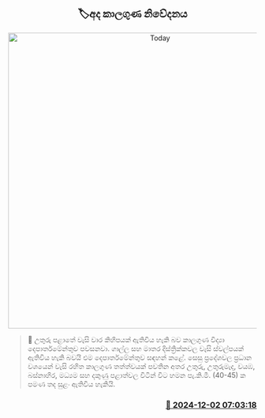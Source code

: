 <p align='center'><b><h2 align='center' title='Today's weather forecast'>🏷අද කාලගුණ නිවේදනය</h2></b></p>
<p align='center'><img src='https://helakuru.sgp1.cdn.digitaloceanspaces.com/esana/images/lib/weather-thumb-new-1[1].jpg' width='600' alt='Today's weather forecast'></p>

>📝 උතුරු පළාතේ වැසි වාර කිහිපයක් ඇතිවිය හැකි බව කාලගුණ විද්‍යා දෙපාර්තමේන්තුව පවසනවා.
ගාල්ල සහ මාතර දිස්ත්‍රික්කවල වැසි ස්වල්පයක් ඇතිවිය හැකි බවයි එම දෙපාර්තමේන්තුව සඳහන් කළේ.
සෙසු ප්‍රදේශවල ප්‍රධාන වශයෙන් වැසි රහිත කාලගුණ තත්ත්වයක් පවතින අතර උතුරු, උතුරුමැද, වයඹ, බස්නාහිර, මධ්‍යම සහ දකුණු පළාත්වල විටින් විට හමන පැ.කි.මී. (40-45) ක පමණ තද සුළං ඇතිවිය හැකියි.


<h3 align='right'><a href='https://www.helakuru.lk/esana/p/105586/'>📅 2024-12-02 07:03:18</a></h3>

